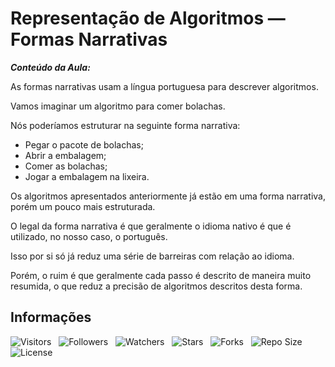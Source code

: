 <!-- Título -->
# Representação de Algoritmos — Formas Narrativas

***Conteúdo da Aula:***

As formas narrativas usam a língua portuguesa para descrever algoritmos.

Vamos imaginar um algoritmo para comer bolachas.

Nós poderíamos estruturar na seguinte forma narrativa:

* Pegar o pacote de bolachas;
* Abrir a embalagem;
* Comer as bolachas;
* Jogar a embalagem na lixeira.

Os algoritmos apresentados anteriormente já estão em uma forma narrativa, porém um pouco mais estruturada.

O legal da forma narrativa é que geralmente o idioma nativo é que é utilizado, no nosso caso, o português.

Isso por si só já reduz uma série de barreiras com relação ao idioma.

Porém, o ruim é que geralmente cada passo é descrito de maneira muito resumida, o que reduz a precisão de algoritmos descritos desta forma.

<!-- Informações -->
## Informações

![Visitors](https://api.visitorbadge.io/api/visitors?path=Devsgeeknerd%2Fcla-rep-alg-for-nar-int-log-par-pro-com-bas&label=Visitantes&labelColor=%23f9e64f&countColor=%23008000&style=plastic "Total de Visitas")
&nbsp;
![Followers](https://img.shields.io/github/followers/Devsgeeknerd?style=p&label=Seguidores&labelColor=f9e64f&color=008000 "Total de Seguidores")
&nbsp;
![Watchers](https://img.shields.io/github/watchers/Devsgeeknerd/cla-rep-alg-for-nar-int-log-par-pro-com-bas?style=p&label=Observadores&labelColor=f9e64f&color=008000 "Total de Observadores")
&nbsp;
![Stars](https://img.shields.io/github/stars/Devsgeeknerd/cla-rep-alg-for-nar-int-log-par-pro-com-bas?style=p&label=Estrelas&labelColor=f9e64f&color=008000 "Total de Estrelas")
&nbsp;
![Forks](https://img.shields.io/github/forks/Devsgeeknerd/cla-rep-alg-for-nar-int-log-par-pro-com-bas?style=p&label=Bifurcações&labelColor=f9e64f&color=008000 "Total de Bifurcações")
&nbsp;
![Repo Size](https://img.shields.io/github/repo-size/Devsgeeknerd/cla-rep-alg-for-nar-int-log-par-pro-com-bas?style=p&label=Tamanho&labelColor=f9e64f&color=008000& "Tamanho do Repositório")
&nbsp;
![License](https://img.shields.io/github/license/Devsgeeknerd/cla-rep-alg-for-nar-log-par-pro-com-bas?style=p&label=Licença&labelColor=f9e64f&color=008000 "Licença do Repositório")
